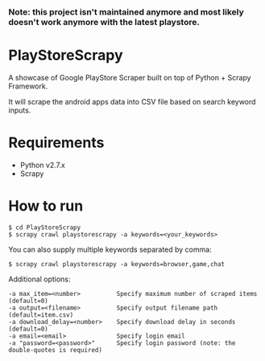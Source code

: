 ### Note: this project isn't maintained anymore and most likely doesn't work anymore with the latest playstore.

PlayStoreScrapy
===============

A showcase of Google PlayStore Scraper built on top of Python + Scrapy Framework.

It will scrape the android apps data into CSV file based on search keyword inputs.

Requirements
============

 * Python v2.7.x
 * Scrapy


How to run
==========

    $ cd PlayStoreScrapy
    $ scrapy crawl playstorescrapy -a keywords=<your_keywords>

You can also supply multiple keywords separated by comma:

    $ scrapy crawl playstorescrapy -a keywords=browser,game,chat

Additional options:

    -a max_item=<number>          Specify maximum number of scraped items (default=0)
    -a output=<filename>          Specify output filename path (default=item.csv)
    -a download_delay=<number>    Specify download delay in seconds (default=0)
    -a email=<email>              Specify login email
    -a "password=<password>"      Specify login password (note: the double-quotes is required)

